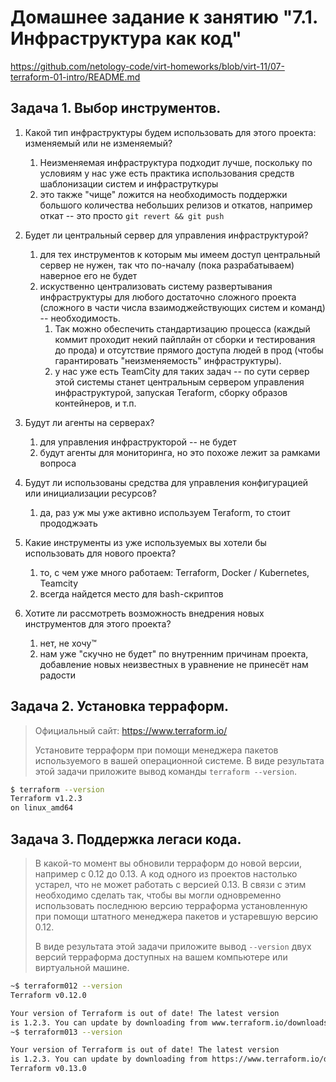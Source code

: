 # Домашнее задание к занятию "7.1. Инфраструктура как код"

https://github.com/netology-code/virt-homeworks/blob/virt-11/07-terraform-01-intro/README.md

## Задача 1. Выбор инструментов.

1. Какой тип инфраструктуры будем использовать для этого проекта: изменяемый или не изменяемый?
   1. Неизменяемая инфраструктура подходит лучше, поскольку по условиям у нас уже есть практика использования средств шаблонизации систем и инфраструткуры
   2. это также "чище" ложится на необходимость поддержки большого количества небольших релизов и откатов, например откат -- это просто `git revert && git push`
2. Будет ли центральный сервер для управления инфраструктурой?
   1. для тех инструментов к которым мы имеем доступ центральный сервер не нужен, так что по-началу (пока разрабатываем) наверное его не будет
   2. искуственно централизовать систему развертывания инфраструктуры для любого достаточно сложного проекта (сложного в части числа взаимоджействующих систем и команд) -- необходимость. 
      1. Так можно обеспечить стандартизацию процесса (каждый коммит проходит некий пайплайн от сборки и тестирования до прода) и отсутствие прямого доступа людей в прод (чтобы гарантировать "неизменяемость" инфраструктуры).
      2. у нас уже есть TeamCity для таких задач -- по сути сервер этой системы станет центральным сервером управления инфраструктурой, запуская Teraform, сборку образов контейнеров, и т.п.
3. Будут ли агенты на серверах?
   1. для управления инфраструкторой -- не будет
   2. будут агенты для мониторинга, но это похоже лежит за рамками вопроса
4. Будут ли использованы средства для управления конфигурацией или инициализации ресурсов?
   1. да, раз уж мы уже активно используем Teraform, то стоит прододжэать

5. Какие инструменты из уже используемых вы хотели бы использовать для нового проекта? 
   1. то, с чем уже много работаем: Terraform, Docker / Kubernetes, Teamcity
   2. всегда найдется место для bash-скриптов
6. Хотите ли рассмотреть возможность внедрения новых инструментов для этого проекта?
   1. нет, не хочу™
   2. нам уже "скучно не будет" по внутренним причинам проекта, добавление новых неизвестных в уравнение не принесёт нам радости

## Задача 2. Установка терраформ. 

>Официальный сайт: https://www.terraform.io/
>
>Установите терраформ при помощи менеджера пакетов используемого в вашей операционной системе.
>В виде результата этой задачи приложите вывод команды `terraform --version`.

```bash
$ terraform --version
Terraform v1.2.3
on linux_amd64
```

## Задача 3. Поддержка легаси кода. 

>В какой-то момент вы обновили терраформ до новой версии, например с 0.12 до 0.13. 
>А код одного из проектов настолько устарел, что не может работать с версией 0.13. 
>В связи с этим необходимо сделать так, чтобы вы могли одновременно использовать последнюю версию терраформа установленную при помощи
>штатного менеджера пакетов и устаревшую версию 0.12. 
>
>В виде результата этой задачи приложите вывод `--version` двух версий терраформа доступных на вашем компьютере 
>или виртуальной машине.

```bash
~$ terraform012 --version
Terraform v0.12.0

Your version of Terraform is out of date! The latest version
is 1.2.3. You can update by downloading from www.terraform.io/downloads.html
~$ terraform013 --version

Your version of Terraform is out of date! The latest version
is 1.2.3. You can update by downloading from https://www.terraform.io/downloads.html
Terraform v0.13.0
```
